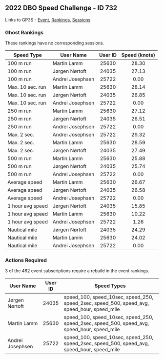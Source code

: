 ## 2022 DBO Speed Challenge - ID 732

Links to GP3S - [Event](https://www.gps-speedsurfing.com/default.aspx?mnu=event&val=732), [Rankings](https://www.gps-speedsurfing.com/default.aspx?mnu=eventranking&val=732), [Sessions](https://www.gps-speedsurfing.com/default.aspx?mnu=eventsessions&val=732)

### Ghost Rankings

These rankings have no corresponding sessions.

| Speed Type | User Name | User ID | Speed (knots) |
| ---------- | --------- | :-----: | :-----------: |
| 100 m run | Martin Lamm | 25630 | 28.30 |
| 100 m run | Jørgen Nørtoft | 24035 | 27.13 |
| 100 m run | Andrei Josephsen | 25722 | 0.00 |
| Max. 10 sec. run | Martin Lamm | 25630 | 28.14 |
| Max. 10 sec. run | Jørgen Nørtoft | 24035 | 26.85 |
| Max. 10 sec. run | Andrei Josephsen | 25722 | 0.00 |
| 250 m run | Martin Lamm | 25630 | 27.12 |
| 250 m run | Jørgen Nørtoft | 24035 | 26.51 |
| 250 m run | Andrei Josephsen | 25722 | 0.00 |
| Max. 2 sec. | Andrei Josephsen | 25722 | 29.32 |
| Max. 2 sec. | Martin Lamm | 25630 | 28.59 |
| Max. 2 sec. | Jørgen Nørtoft | 24035 | 27.49 |
| 500 m run | Martin Lamm | 25630 | 25.88 |
| 500 m run | Jørgen Nørtoft | 24035 | 25.74 |
| 500 m run | Andrei Josephsen | 25722 | 0.00 |
| Average speed | Martin Lamm | 25630 | 26.67 |
| Average speed | Jørgen Nørtoft | 24035 | 26.58 |
| Average speed | Andrei Josephsen | 25722 | 0.00 |
| 1 hour avg speed | Jørgen Nørtoft | 24035 | 15.85 |
| 1 hour avg speed | Martin Lamm | 25630 | 10.22 |
| 1 hour avg speed | Andrei Josephsen | 25722 | 1.26 |
| Nautical mile | Jørgen Nørtoft | 24035 | 24.29 |
| Nautical mile | Martin Lamm | 25630 | 24.02 |
| Nautical mile | Andrei Josephsen | 25722 | 0.00 |

### Actions Required

3 of the 462 event subscriptions require a rebuild in the event rankings.

| User Name | User ID | Speed Types |
| --------- | :-----: | ----------- |
| Jørgen Nørtoft | 24035 | speed_100, speed_10sec, speed_250, speed_2sec, speed_500, speed_avg, speed_hour, speed_mile |
| Martin Lamm | 25630 | speed_100, speed_10sec, speed_250, speed_2sec, speed_500, speed_avg, speed_hour, speed_mile |
| Andrei Josephsen | 25722 | speed_100, speed_10sec, speed_250, speed_2sec, speed_500, speed_avg, speed_hour, speed_mile |
